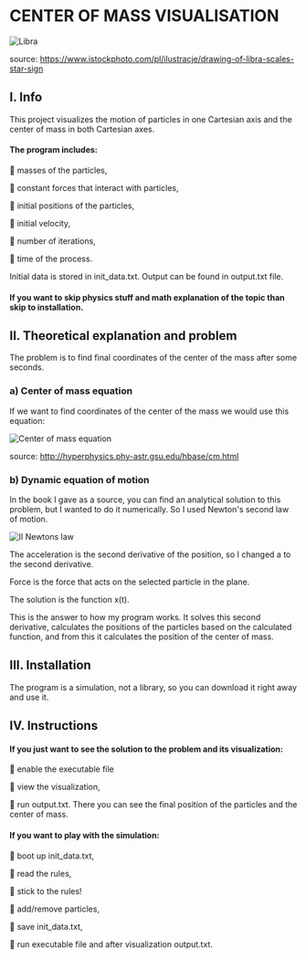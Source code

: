 
# CENTER OF MASS VISUALISATION
![Libra](https://media.istockphoto.com/id/618420050/vector/justice-scale-vector-illustration.jpg?s=612x612&w=0&k=20&c=uKT5agD87TJa_92DOoNFVS_FhuXu-73vmar-H8eXL8E=)

source: https://www.istockphoto.com/pl/ilustracje/drawing-of-libra-scales-star-sign



## I. Info

This project visualizes the motion of particles in one Cartesian axis and the center of mass in both Cartesian axes. 

#### The program includes:

🔹 masses of the particles,

🔹 constant forces that interact with particles,

🔹 initial positions of the particles,

🔹 initial velocity,

🔹 number of iterations,

🔹 time of the process.

Initial data is stored in init_data.txt. Output can be found in output.txt file.

#### If you want to skip physics stuff and math explanation of the topic than skip to installation.
## II. Theoretical explanation and problem
The problem is to find final coordinates of the center of the mass after some seconds.

### a) Center of mass equation
If we want to find coordinates of the center of the mass we would use this equation:

![Center of mass equation](https://i0.wp.com/www.learncram.com/wp-content/uploads/2020/09/center-of-mass-1.png?resize=325%2C215&ssl=1)

source: http://hyperphysics.phy-astr.gsu.edu/hbase/cm.html

### b) Dynamic equation of motion
In the book I gave as a source, you can find an analytical solution to this problem, but I wanted to do it numerically. So I used Newton's second law of motion.

![II Newtons law](https://drive.google.com/uc?id=1k0us7t1PfIT6dYWKgwTy1QHFN40fF6DI)

The acceleration is the second derivative of the position, so I changed a to the second derivative. 

Force is the force that acts on the selected particle in the plane.

The solution is the function x(t).

This is the answer to how my program works. It solves this second derivative, calculates the positions of the particles based on the calculated function, and from this it calculates the position of the center of mass.



## III. Installation
The program is a simulation, not a library, so you can download it right away and use it. 
## IV. Instructions
#### If you just want to see the solution to the problem and its visualization:

🔹 enable the executable file

🔹 view the visualization,

🔹 run output.txt. There you can see the final position of the particles and the center of mass.

#### If you want to play with the simulation:

🔹 boot up init_data.txt,

🔹 read the rules,

🔹 stick to the rules!

🔹 add/remove particles,

🔹 save init_data.txt,

🔹 run executable file and after visualization output.txt.
